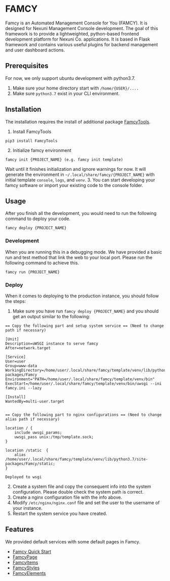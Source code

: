 # FAMCY
Famcy is an Automated Management Console for You (FAMCY). It is designed for Nexuni Management Console development. The goal of this framework is to provide a lightweighted, python-based frontend development platform for Nexuni Co. applications. It is based in Flask framework and contains various useful plugins for backend management and user dashboard actions. 

## Prerequisites
For now, we only support ubuntu development with python3.7. 
1. Make sure your home directory start with ```/home/{USER}/....```
2. Make sure ```python3.7``` exist in your CLI environment. 

## Installation
The installation requires the install of additional package [FamcyTools](https://github.com/nexuni/FamcyTools). 
1. Install FamcyTools
```
pip3 install FamcyTools
```
2. Initialize famcy environment
```
famcy init {PROJECT_NAME} (e.g. famcy init template)
```
Wait until it finishes initialization and ignore warnings for now. It will generate the environment in ```~/.local/share/famcy/{PROJECT_NAME}``` with initial template `console`, `logs`, and `venv`. 
3. You can start developing your famcy software or import your existing code to the console folder. 

## Usage
After you finish all the development, you would need to run the following command to deploy your code. 
```
famcy deploy {PROJECT_NAME}
```
### Development
When you are running this in a debugging mode. We have provided a basic run and test method that link the web to your local port. Please run the following command to achieve this. 
```
famcy run {PROJECT_NAME}
```
### Deploy
When it comes to deploying to the production instance, you should follow the steps:
1. Make sure you have run ```famcy deploy {PROJECT_NAME}``` and you should get an output similar to the following:
```
== Copy the following part and setup system service == (Need to change path if necessary)

[Unit]
Description=uWSGI instance to serve famcy
After=network.target

[Service]
User=user
Group=www-data
WorkingDirectory=/home/user/.local/share/famcy/template/venv/lib/python3.7/site-packages/Famcy
Environment="PATH=/home/user/.local/share/famcy/template/venv/bin"
ExecStart=/home/user/.local/share/famcy/template/venv/bin/uwsgi --ini famcy.ini --lazy

[Install]
WantedBy=multi-user.target


== Copy the following part to nginx configurations == (Need to change alias path if necessary)

location / {
	include uwsgi_params;
	uwsgi_pass unix:/tmp/template.sock;
}

location /static  {
    alias /home/user/.local/share/famcy/template/venv/lib/python3.7/site-packages/Famcy/static;
}

Deployed to wsgi
```
2. Create a system file and copy the consequent info into the system configuration. Please double check the system path is correct. 
3. Create a nginx configuration file with the info above. 
4. Modify ```/etc/nginx/nginx.conf``` file and set the user to the username of your instance.
5. Restart the system service you have created.  

## Features
We provided default services with some default pages in Famcy. 

* [Famcy Quick Start](https://github.com/nexuni/Famcy/blob/main/docs/fstart.md)
* [FamcyPage](https://github.com/nexuni/Famcy/blob/main/docs/fpage.md)
* [FamcyItems](https://github.com/nexuni/Famcy/blob/main/docs/fitems.md)
* [FamcyStyles](https://github.com/nexuni/Famcy/blob/main/docs/fstyles.md)
* [FamcyElements](https://github.com/nexuni/Famcy/blob/main/docs/felements.md)
